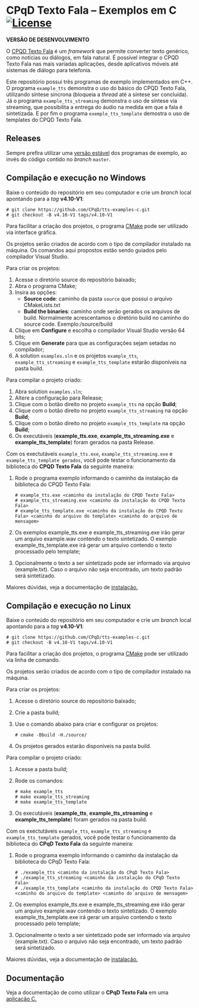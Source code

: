 # CPqD Texto Fala &ndash; Exemplos em C  [![License](https://img.shields.io/badge/License-Apache%202.0-blue.svg)](https://opensource.org/licenses/Apache-2.0)

**VERSÃO DE DESENVOLVIMENTO**

O [CPQD Texto Fala](https://www.cpqd.com.br/cpqd-texto-fala/) é um *framework* que permite converter texto genérico, como notícias ou diálogos, em fala natural. É possível integrar o CPQD Texto Fala nas mais variadas aplicações, desde aplicativos móveis até sistemas de diálogo para telefonia.

Este repositório possui três programas de exemplo implementados em C++. O programa ``example_tts`` demonstra o uso do básico do CPQD Texto Fala, utilizando síntese síncrona (bloqueia a *thread* até a síntese ser concluída). Já o programa ``example_tts_streaming`` demonstra o uso de síntese via streaming, que possibilita a entrega do áudio na medida em que a fala é sintetizada. E por fim o programa ``exemple_tts_template`` demostra o uso de templates do CPQD Texto Fala.


## Releases

Sempre prefira utilizar uma [versão estável](https://github.com/CPqD/tts-examples-c/releases) dos programas de exemplo, ao invés do código contido no *branch* `master`.


## Compilação e execução no Windows

Baixe o conteúdo do repositório em seu computador e crie um *branch* local apontando para a *tag* **v4.10-V1**:

	# git clone https://github.com/CPqD/tts-examples-c.git
	# git checkout -B v4.10-V1 tags/v4.10-V1

Para facilitar a criação dos projetos, o programa [CMake](https://cmake.org/) pode ser utilizado via interface gráfica.

Os projetos serão criados de acordo com o tipo de compilador instalado na máquina. Os comandos aqui propostos estão sendo guiados pelo compilador Visual Studio.

Para criar os projetos:
1. Acesse o diretório source do repositório baixado;
2. Abra o programa CMake;
3. Insira as opções:
    - **Source code**: caminho da pasta ``source`` que possui o arquivo CMakeLists.txt
    - **Build the binaries**: caminho onde serão gerados os arquivos de build. Normalmente acrescentamos o diretório build no caminho do source code. Exemplo:/source/build
4. Clique em **Configure** e escolha o compilador Visual Studio versão 64 bits;
5. Clique em **Generate** para que as configurações sejam setadas no compilador;
6. A solution ``examples.sln`` e os projetos ``example_tts``, ``example_tts_streaming`` e ``example_tts_template`` estarão disponíveis na pasta build.

Para compilar o projeto criado:
1. Abra solution ``examples.sln``;
2. Altere a configuração para Release;
3. Clique com o botão direito no projeto ``example_tts`` na opção **Build**;
4. Clique com o botão direito no projeto ``example_tts_streaming`` na opção **Build**;
4. Clique com o botão direito no projeto ``example_tts_template`` na opção **Build**;
5. Os executáveis (**example_tts.exe**, **example_tts_streaming.exe** e **example_tts_template**) foram gerados na pasta Release.

Com os exectutáveis ``example_tts.exe``, ``example_tts_streaming.exe`` e ``example_tts_template gerados``, você pode testar o funcionamento da biblioteca do **CPQD Texto Fala** da seguinte maneira:
1. Rode o programa exemplo informando o caminho da instalação da biblioteca do CPQD Texto Fala:

       # example_tts.exe <caminho da instalação do CPQD Texto Fala>
       # example_tts_streaming.exe <caminho da instalação do CPQD Texto Fala>
       # example_tts_template.exe <caminho da instalação do CPQD Texto Fala> <caminho do arquivo do template> <caminho do arquivo de mensagem>
2. Os exemplos example_tts.exe e example_tts_streaming.exe irão gerar um arquivo example.wav contendo o texto sintetizado.
O exemplo example_tts_template.exe irá gerar um arquivo contendo o texto processado pelo template;
3. Opcionalmente o texto a ser sintetizado pode ser informado via arquivo (example.txt). Caso o arquivo não seja encontrado, um texto padrão será sintetizado.

Maiores dúvidas, veja a documentação de [instalação.](https://speechweb.cpqd.com.br/tts/docs/latest/InstallationGuide/Install.html)

## Compilação e execução no Linux

Baixe o conteúdo do repositório em seu computador e crie um *branch* local apontando para a *tag* **v4.10-V1**:

	# git clone https://github.com/CPqD/tts-examples-c.git
	# git checkout -B v4.10-V1 tags/v4.10-V1

Para facilitar a criação dos projetos, o programa [CMake](https://cmake.org/) pode ser utilizado via linha de comando.

Os projetos serão criados de acordo com o tipo de compilador instalado na máquina.

Para criar os projetos:
1. Acesse o diretório source do repositório baixado;
2. Crie a pasta build;
3. Use o comando abaixo para criar e configurar os projetos:

       # cmake -Bbuild -H./source/

4. Os projetos gerados estarão disponíveis na pasta build.

Para compilar o projeto criado:
1. Acesse a pasta build;
2. Rode os comandos:

       # make example_tts
       # make example_tts_streaming
       # make example_tts_template

3. Os executáveis (**example_tts**, **example_tts_streaming** e **example_tts_template**) foram gerados na pasta build.


Com os exectutáveis ``example_tts``, ``example_tts_streaming`` e ``example_tts_template`` gerados, você pode testar o funcionamento da biblioteca do **CPqD Texto Fala** da seguinte maneira:
1. Rode o programa exemplo informando o caminho da instalação da biblioteca do CPqD Texto Fala:

       # ./example_tts <caminho da instalação do CPqD Texto Fala>
       # ./example_tts_streaming <caminho da instalação do CPqD Texto Fala>
       # ./example_tts_template <caminho da instalação do CPQD Texto Fala> <caminho do arquivo do template> <caminho do arquivo de mensagem>
2. Os exemplos example_tts.exe e example_tts_streaming.exe irão gerar um arquivo example.wav contendo o texto sintetizado.
O exemplo example_tts_template.exe irá gerar um arquivo contendo o texto processado pelo template;
3. Opcionalmente o texto a ser sintetizado pode ser informado via arquivo (example.txt). Caso o arquivo não seja encontrado, um texto padrão será sintetizado.

Maiores dúvidas, veja a documentação de [instalação.](https://speechweb.cpqd.com.br/tts/docs/latest/InstallationGuide/Installation/Install.html)


## Documentação

Veja a documentação de como utilizar o **CPqD Texto Fala** em uma [aplicação C.](https://speechweb.cpqd.com.br/tts/docs/latest/ProgrammingGuide/Native/Index.html)
